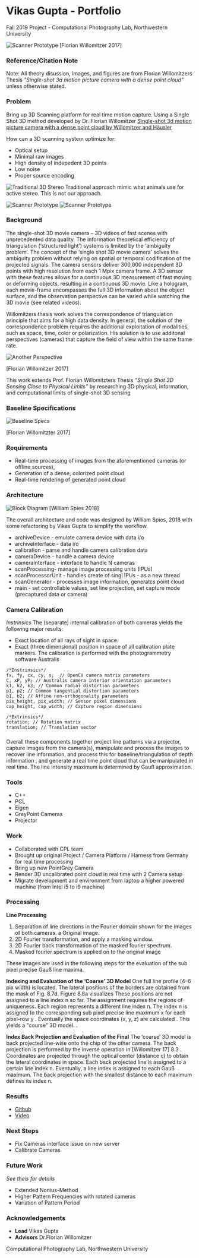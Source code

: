 # Vikas Gupta - Portfolio
Fall 2019 Project - Computational Photography Lab, Northwestern University

![Scanner Prototype](f19.png)
[Florian Willomitzer 2017]

### Reference/Citation Note
Note: All theory disussion, images, and figures are from Florian Willomitzers Thesis *"Single-shot 3d motion picture camera with a dense point cloud"* unless otherwise stated. 

### Problem

Bring up 3D Scanning platform for real time motion capture. Using a Single Shot 3D method developed by Dr. Florian Willomitzer [Single-shot 3d motion picture camera with a dense point cloud by Willomitzer and Häusler](https://www.osapublishing.org/oe/abstract.cfm?uri=oe-25-19-23451)

How can a 3D scanning system optimize for: 
* Optical setup
* Minimal raw images
* High density of indepedent 3D points
* Low noise
* Proper source encoding

![Traditional 3D Stereo](activestereo.png)
Traditional approach mimic what animals use for active stereo. This is not our approach. 

![Scanner Prototype](3dscanner.jpg)
![Scanner Prototype](f19proto.jpg)

### Background

The single-shot 3D movie camera – 3D videos of fast scenes with unprecedented data quality. The information theoretical efficiency of triangulation (‘structured light’) systems is limited by the ‘ambiguity problem’. The concept of the ‘single shot 3D movie camera’ solves the ambiguity problem without relying on spatial or temporal codification of the projected signals. The camera sensors deliver 300,000 independent 3D points with high resolution from each 1 Mpix camera frame. A 3D sensor with these features allows for a continuous 3D measurement of fast moving or deforming objects, resulting in a continuous 3D movie. Like a hologram, each movie-frame encompasses the full 3D information about the object surface, and the observation perspective can be varied while watching the 3D movie (see related videos). 

Willomitzers thesis work solves the correspondence of triangulation principle that aims for a high data density. In general, the solution of the correspondence problem requires the additional exploitation of modalities, such as space, time, color or polarization. His solution is to use additonal perspectives (cameras) that capture the field of view within the same frame rate.

![Another Perspective](anotherperspective.png)

[Florian Willomitzer 2017]

This work extends Prof. Florian Willomitzters Thesis *“Single Shot 3D Sensing Close to Physical Limits”* by researching 3D physical, information, and computational limits of single-shot 3D sensing

### Baseline Specifications
![Baseline Specs](specstable.png)

[Florian Willomitzter  2017]

### Requirements
* Real-time processing of images from the aforementioned cameras (or offline sources),
* Generation of a dense, colorized point cloud
* Real-time rendering of generated point cloud 


### Architecture
![Block Diagram](3dscanblock.png)
[William Spies 2018]

The overall architecture and code was designed by William Spies, 2018 with some refactoring by Vikas Gupta to simplify the workflow. 
* archiveDevice - emulate camera device with data i/o
* archiveInterface - data i/o
* calibration - parse and handle camera calibration data
* cameraDevice - handle a camera device
* cameraInterface -  interface to handle N cameras
* scanProcessing- manage image processing units (IPUs)
* scanProcessorUnit - handles create of singl IPUs - as a new thread
* scanGenerator - processes image information, generatcs point cloud
* main - set controllable values, set line projection, set capture mode (precaptured data or camera)


### Camera Calibration

*Instrinsics*
The (separate) internal calibration of both cameras yields the following major results:
* Exact location of all rays of sight in space.
* Exact (three dimensional) position in space of all calibration plate markers.
The calibration is performed with the photogrammetry software Australis

```
/*Instrinsics*/
fx, fy, cx, cy, s;  // OpenCV camera matrix parameters
C, xP, yP; // Australis camera interior orientation parameters
k1, k2, k3; // Common radial distortion parameters
p1, p2; // Common tangential distortion parameters
b1, b2; // Affine non-orthogonality parameters
pix_height, pix_width; // Sensor pixel dimensions
cap_height, cap_width; // Capture region dimensions

/*Extrinsics*/
rotation; // Rotation matrix
translation; // Translation vector

```

### 
Overall these components together project line patterns via a projector, capture images from the camera(s), manipulate and process the images to recover line information, and process this for baseline/triangulation of depth information , and generate a real time point cloud that can be manipulated in real time. The line intensity maximum is determined by Gauß approximation.

### Tools
* C++
* PCL
* Eigen
* GreyPoint Cameras
* Projector

### Work
* Collaborated with CPL team
* Brought up original Project / Camera Platform / Harness from Germany for real time processing
* Bring up new PointGrey Camera
* Render 3D uncalibrated point cloud in real time with 2 Camera setup
* Migrate development and environment from laptop a higher powered machine (from Intel i5 to i9 machine)


### Processing

**Line Processing**

1. Separation of line directions in the Fourier domain shown for the images of both cameras.
a Original image. 
2. 2D Fourier transformation, and apply a masking window. 
3. 2D Fourier back transformation of the masked fourier spectrum. 
4. Masked fourier spectrum is applied on to the original image

These images are used in the following steps for the evaluation of the sub pixel precise Gauß line maxima.

**Indexing and Evaluation of the ‘Coarse’ 3D Model**
One full line profile (4–6 pix width) is located. The lateral
positions of the borders are obtained from the mask of Fig. 8.7d. Figure 8.8a visualizes
These positions are not assigned to a line index n so far. 
The assignment requires the regions of uniqueness.
Each region represents a different line index n. The index n is assigned to the corresponding sub pixel precise line maximum x for each pixel-row y  . Eventually the space coordinates (x, y, z) are calculated . This yields a "course" 3D model. 
.

**Index Back Projection and Evaluation of the Final**
The ‘coarse’ 3D model is back projected line-wise onto the chip of the other camera. The back projection is performed by the inverse operation in [Willomitzer 17] 8.3 . Coordinates are projected through the optical center (distance c) to obtain the lateral coordinates in space. Each back projected line is assigned to a certain line index n.
Eventually, a line index is assigned to each Gauß maximum.
The back projection with the smallest distance to each maximum defines its index n. 

### Results
* [Github](https://github.com/vnmr/orthrus)
* [Video](3Dscanning.mov)

### Next Steps
* Fix Cameras interface issue on new server
* Calibrate Cameras 

### Future Work 
*See theis for details*
* Extended Nonius-Method 
* Higher Pattern Frequencies with rotated cameras
* Variation of Pattern Period

### Acknowledgements
* **Lead** Vikas Gupta
* **Advisors** Dr.Florian Willomitzer

Computational Photography Lab, Northwestern University

